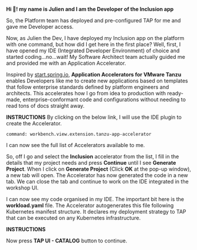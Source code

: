 **Hi 👋! my name is Julien and I am the Developer of the Inclusion app**

So, the Platform team has deployed and pre-configured TAP for me and gave me Developer access. 

Now, as Julien the Dev, I have deployed my Inclusion app on the platform with one command, but how did I get here in the first place?
Well, first, I have opened my IDE (Integrated Developer Environment) of choice and started coding...no...wait! 
My Software Architect team actually guided me and provided me with an Application Accelerator. 

Inspired by [start.spring.io](https://start.spring.io), **Application Accelerators for VMware Tanzu** enables Developers like me to create new applications based on templates that follow enterprise standards defined by platform engineers and architects. This accelerates how I go from idea to production with ready-made, enterprise-conformant code and configurations without needing to read tons of docs straight away.

**INSTRUCTIONS**
By clicking on the below link, I will use the IDE plugin to create the Accelerator.
```editor:execute-command
command: workbench.view.extension.tanzu-app-accelerator
```

I can now see the full list of Accelerators available to me.

So, off I go and select the **Inclusion** accelerator from the list, I fill in the details that my project needs and press **Continue** until I see **Generate Project**. When I click on **Generate Project** (Click **OK** at the pop-up window), a new tab will open. The Accelerator has now generated the code in a new tab. We can close the tab and continue to work on the IDE integrated in the workshop UI.

I can now see my code organised in my IDE. The important bit here is the **workload.yaml** file. The Accelerator autogenerates this file following Kubernetes manifest structure. It declares my deployment strategy to TAP that can be executed on any Kubernetes infrastructure.  

**INSTRUCTIONS**

Now press **TAP UI - CATALOG** button to continue.
